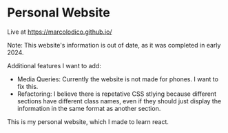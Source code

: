 # Personal Website

Live at https://marcolodico.github.io/

Note: This website's information is out of date, as it was completed in early 2024.

Additional features I want to add:
- Media Queries: Currently the website is not made for phones. I want to fix this.
- Refactoring: I believe there is repetative CSS stlying because different sections have different class names, even if they should just display the information in the same format as another section.

This is my personal website, which I made to learn react.

